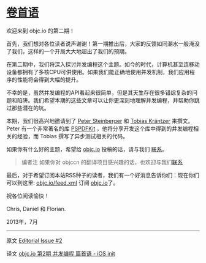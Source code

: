 # [卷首语](READ.md)
欢迎来到 objc.io 的第二期！

首先，我们想对各位读者说声谢谢！第一期推出后，大家的反馈如同潮水一般淹没了我们，这样的一个开局大大地超出了我们的预期。

在第二期中，我们将深入探讨并发编程这个主题。如今的时代，计算机甚至连移动设备都拥有了多核CPU可供使用。如果我们能正确地使用并发机制，我们应用程序的性能将会得到大幅的提升。

不幸的是，虽然并发编程的API看起来很简单，但是其天生存在很多错综复杂的问题和陷阱。我们希望本期的这些文章可以让你更深刻地理解并发编程，并帮助你跳过那些潜在的坑。

本期，我们很高兴地邀请到了 [Peter Steinberger][3] 和 [Tobias Kräntzer][4] 来撰文。Peter 有一个非常著名的库 [PSPDFKit][5] ，他将分享开发这个库中得到的并发编程相关的经验，而 Tobias 撰写了异步测试相关的代码。

如果你有什么好的主题，希望给 [objc.io][6] 投稿的话，请与我们 [联系][7]。

> <span class="secondary radius label">编者注</span> 如果你对 objccn 的翻译项目感兴趣的话，也欢迎与我们[联系][9]

最后，对于希望订阅本站RSS种子的读者，我们有一个好消息告诉你们：现在你们可以到这里: [objc.io/feed.xml][8] 订阅 [objc.io][6]了。

祝各位阅读愉快！

Chris, Daniel 和 Florian.

2013年，7月

---

 

   [3]: https://twitter.com/steipete
   [4]: https://twitter.com/anagrom_ataf
   [5]: http://pspdfkit.com
   [6]: http://www.objc.io
   [7]: mailto:mail%40objc.io
   [8]: http://www.objc.io/feed.xml
   [9]: https://github.com/objccn/articles
   [11]: http://objccn.io/issue-2

原文 [Editorial Issue #2](http://www.objc.io/issue-2/editorial.html)
   
译文 [objc.io 第2期 并发编程 篇首语 - iOS init](http://iosinit.com/?p=811)
